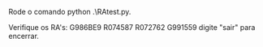 Rode o comando python .\RAtest.py.

Verifique os RA's:
G986BE9
R074587
R072762
G991559
digite "sair" para encerrar.
